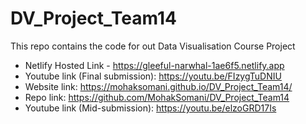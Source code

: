 # DV_Project_Team14
This repo contains the code for out Data Visualisation Course Project
- Netlify Hosted Link - https://gleeful-narwhal-1ae6f5.netlify.app
- Youtube link (Final submission): https://youtu.be/FIzygTuDNIU
- Website link: https://mohaksomani.github.io/DV_Project_Team14/
- Repo link: https://github.com/MohakSomani/DV_Project_Team14
- Youtube link (Mid-submission): https://youtu.be/elzoGRD17Is

